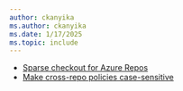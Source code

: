 ```yaml
---
author: ckanyika
ms.author: ckanyika
ms.date: 1/17/2025
ms.topic: include
---
```


- [Sparse checkout for Azure Repos](#sparse-checkout-for-azure-repos)
- [Make cross-repo policies case-sensitive](#make-cross-repo-policies-case-sensitive)